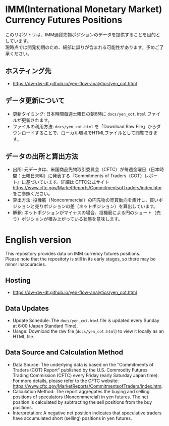 # IMM(International Monetary Market) Currency Futures Positions

このリポジトリは、IMM通貨先物ポジションのデータを提供することを目的としています。  
現時点では開発初期のため、細部に誤りが含まれる可能性があります。予めご了承ください。  

## ホスティング先

* https://dw-dw-dt.github.io/yen-flow-analytics/yen_cot.html

## データ更新について

* 更新タイミング: 日本時間毎週土曜日の朝6時に  `docs/yen_cot.html` ファイルが更新されます。
* ファイルの利用方法: `docs/yen_cot.html` を「Download Raw File」からダウンロードすることで、ローカル環境でHTMLファイルとして閲覧できます。

## データの出所と算出方法

* 出所: 元データは、米国商品先物取引委員会（CFTC）が毎週金曜日（日本時間：土曜日未明）に発表する『Commitments of Traders（COT）レポート』に基づいています。詳細は CFTC公式サイト https://www.cftc.gov/MarketReports/CommitmentsofTraders/index.htm をご参照ください。
* 算出方法: 投機筋（Noncommercial）の円先物の売買動向を集計し、買いポジションと売りポジションの差（ネットポジション）を算出しています。
* 解釈: ネットポジションがマイナスの場合、投機筋による円のショート（売り）ポジションが積み上がっている状態を意味します。

# English version
This repository provides data on IMM currency futures positions.   
Please note that the repositoty is still in its early stages, so there may be minor inaccuracies.

## Hosting

* https://dw-dw-dt.github.io/yen-flow-analytics/yen_cot.html

## Data Updates

* Update Schedule: The `docs/yen_cot.html` file is updated every Sunday at 6:00 (Japan Standard Time).
* Usage: Download the raw file (`docs/yen_cot.html`) to view it locally as an HTML file.

## Data Source and Calculation Method

* Data Source: The underlying data is based on the "Commitments of Traders (COT) Report" published by the U.S. Commodity Futures Trading Commission (CFTC) every Friday (early Saturday Japan time). For more details, please refer to the CFTC website: https://www.cftc.gov/MarketReports/CommitmentsofTraders/index.htm.
* Calculation Method: The report aggregates the buying and selling positions of speculators (Noncommercial) in yen futures. The net position is calculated by subtracting the sell positions from the buy positions.
* Interpretation: A negative net position indicates that speculative traders have accumulated short (selling) positions in yen futures.